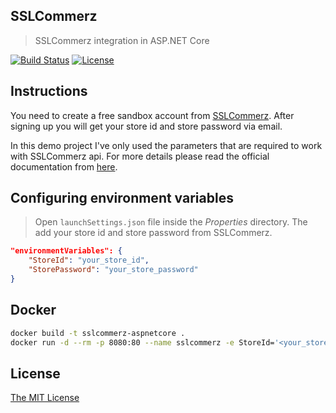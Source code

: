 ## SSLCommerz
> SSLCommerz integration in ASP.NET Core

[![Build Status](https://travis-ci.com/shibbir/sslcommerz.svg?branch=master)](https://travis-ci.com/shibbir/sslcommerz)
[![License](https://img.shields.io/badge/license-MIT-blue.svg)](http://opensource.org/licenses/MIT)

## Instructions
You need to create a free sandbox account from [SSLCommerz](https://developer.sslcommerz.com/registration/). After signing up you will get your store id and store password via email.

In this demo project I've only used the parameters that are required to work with SSLCommerz api. For more details please read the official documentation from [here](https://developer.sslcommerz.com/doc/v4/).

## Configuring environment variables
> Open `launchSettings.json` file inside the *Properties* directory. The add your store id and store password from SSLCommerz.

```json
"environmentVariables": {
    "StoreId": "your_store_id",
    "StorePassword": "your_store_password"
}
```

## Docker

```bash
docker build -t sslcommerz-aspnetcore .
docker run -d --rm -p 8080:80 --name sslcommerz -e StoreId='<your_store_id>' -e StorePassword='your_store_password' sslcommerz-aspnetcore
```

## License
<a href="https://opensource.org/licenses/MIT">The MIT License</a>
